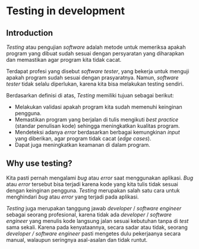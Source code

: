 # Testing in development

## Introduction
*Testing* atau pengujian *software* adalah metode untuk memeriksa apakah program yang dibuat sudah sesuai dengan persyaratan yang diharapkan dan memastikan agar program kita tidak cacat.

Terdapat profesi yang disebut *software tester*, yang bekerja untuk menguji apakah program sudah sesuai dengan prasyaratnya. Namun, *software tester* tidak selalu diperlukan, karena kita bisa melakukan testing sendiri.

Berdasarkan definisi di atas, *Testing* memiliki tujuan sebagai berikut:
* Melakukan validasi apakah program kita sudah memenuhi keinginan pengguna.
* Memastikan program yang berjalan di tulis mengikuti *best practice* (standar penulisan kode) sehingga meningkatkan kualitas program.
* Mendeteksi adanya *error* berdasarkan berbagai kemungkinan *input* yang diberikan, agar program tidak cacat (*edge cases*).
* Dapat juga meningkatkan keamanan di dalam program.


## Why use testing?
Kita pasti pernah mengalami *bug* atau *error* saat menggunakan aplikasi. *Bug* atau *error* tersebut bisa terjadi karena kode yang kita tulis tidak sesuai dengan keinginan pengguna. *Testing* merupakan salah satu cara untuk menghindari *bug* atau *error* yang terjadi pada aplikasi.

*Testing* juga merupakan tanggung jawab *developer* / *software engineer* sebagai seorang profesional, karena tidak ada *developer* / *software engineer* yang menulis kode langsung jalan sesuai kebutuhan tanpa di *test* sama sekali. Karena pada kenyataannya, secara sadar atau tidak, seorang *developer / software engineer* pasti mengetes dulu pekerjaanya secara manual, walaupun seringnya asal-asalan dan tidak runtut.
